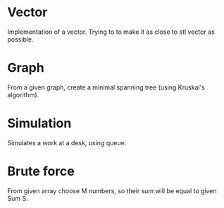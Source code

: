 
# Vector 
Implementation of a vector. Trying to to make it as close to stl vector as possible.

# Graph
From a given graph, create a minimal spanning tree (using Kruskal's algorithm).

# Simulation
Simulates a work at a desk, using queue.

# Brute force
From given array choose M numbers, so their sum will be equal to given Sum S.